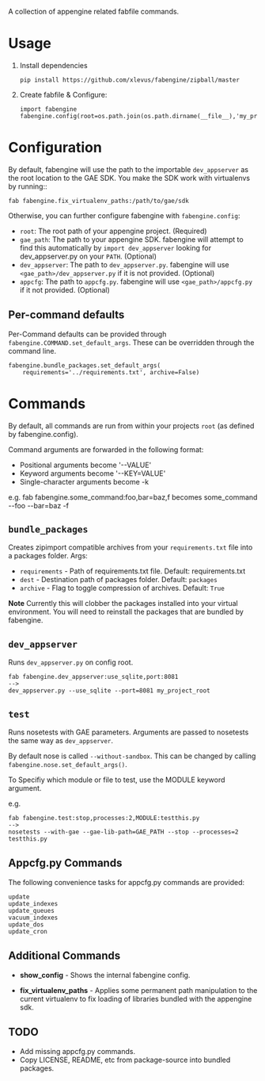 A collection of appengine related fabfile commands.

Usage
=====

 1. Install dependencies

        pip install https://github.com/xlevus/fabengine/zipball/master

 2. Create fabfile & Configure:

        import fabengine
        fabengine.config(root=os.path.join(os.path.dirname(__file__),'my_project'))


Configuration
=============

By default, fabengine will use the path to the importable `dev_appserver` as the root location
to the GAE SDK. You make the SDK work with virtualenvs by running::

    fab fabengine.fix_virtualenv_paths:/path/to/gae/sdk

Otherwise, you can further configure fabengine with `fabengine.config`:

  - `root`: The root path of your appengine project. (Required)
  - `gae_path`: The path to your appengine SDK. fabengine will attempt to find this
    automatically by `import dev_appserver` looking for dev_appserver.py on your `PATH`. (Optional)
  - `dev_appserver`: The path to `dev_appserver.py`. fabengine will use 
    `<gae_path>/dev_appserver.py` if it is not provided. (Optional)
  - `appcfg`: The path to `appcfg.py`. fabengine will use `<gae_path>/appcfg.py` if it not
    provided. (Optional)


Per-command defaults
--------------------
Per-Command defaults can be provided through `fabengine.COMMAND.set_default_args`. These can be 
overridden through the command line.

    fabengine.bundle_packages.set_default_args(
        requirements='../requirements.txt', archive=False)


Commands
========

By default, all commands are run from within your projects `root` (as defined by fabengine.config).

Command arguments are forwarded in the following format:
 * Positional arguments become '--VALUE'
 * Keyword arguments become '--KEY=VALUE'
 * Single-character arguments become -k

e.g.
    fab fabengine.some_command:foo,bar=baz,f
becomes
    some_command --foo --bar=baz -f


`bundle_packages`
-----------------
Creates zipimport compatible archives from your `requirements.txt` file into a packages folder.
Args:

 * `requirements` - Path of requirements.txt file. Default: requirements.txt
 * `dest` - Destination path of packages folder. Default: `packages`
 * `archive` - Flag to toggle compression of archives. Default: `True`

**Note** Currently this will clobber the packages installed into your virtual environment. You
will need to reinstall the packages that are bundled by fabengine.


`dev_appserver`
---------------
Runs `dev_appserver.py` on config root.

    fab fabengine.dev_appserver:use_sqlite,port:8081 
    --> 
    dev_appserver.py --use_sqlite --port=8081 my_project_root


`test`
------
Runs nosetests with GAE parameters. Arguments are passed to nosetests the same way as `dev_appserver`.

By default nose is called `--without-sandbox`. This can be changed by calling `fabengine.nose.set_default_args()`.

To Specifiy which module or file to test, use the MODULE keyword argument.

e.g.

    fab fabengine.test:stop,processes:2,MODULE:testthis.py
    -->
    nosetests --with-gae --gae-lib-path=GAE_PATH --stop --processes=2 testthis.py


Appcfg.py Commands
------------------
The following convenience tasks for appcfg.py commands are provided:

    update
    update_indexes
    update_queues
    vacuum_indexes
    update_dos
    update_cron


Additional Commands
-------------------

 * **show_config** - Shows the internal fabengine config.

 * **fix_virtualenv_paths** - Applies some permanent path manipulation to the current virtualenv
   to fix loading of libraries bundled with the appengine sdk.

TODO
----

 * Add missing appcfg.py commands.
 * Copy LICENSE, README, etc from package-source into bundled packages.

